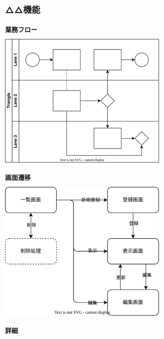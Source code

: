 △△機能
============================

業務フロー
----------------------------

![ワークフロー](./workflow/triangle.drawio.svg)

画面遷移
----------------------------

![画面遷移](./screen_transition/triangle.drawio.svg)

詳細
----------------------------

